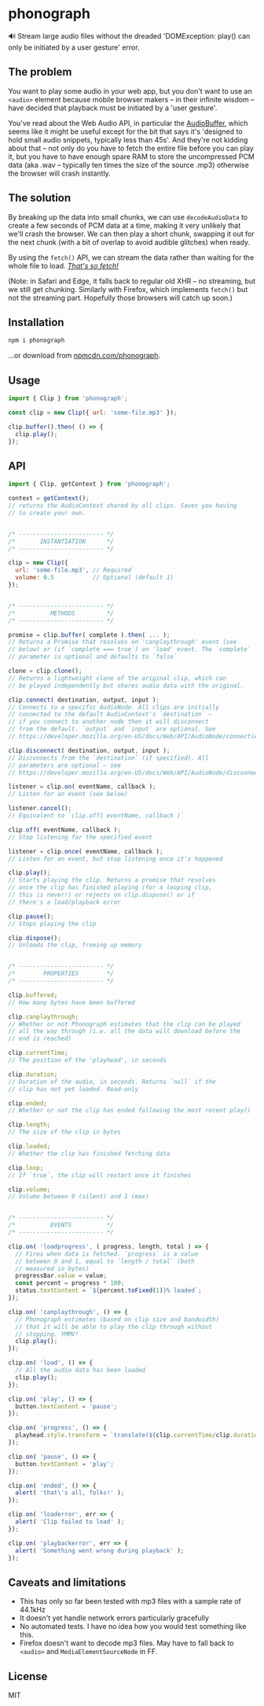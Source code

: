 # phonograph

🔊 Stream large audio files without the dreaded 'DOMException: play() can only be initiated by a user gesture' error.

## The problem

You want to play some audio in your web app, but you don't want to use an `<audio>` element because mobile browser makers – in their infinite wisdom – have decided that playback must be initiated by a 'user gesture'.

You've read about the Web Audio API, in particular the [AudioBuffer](https://developer.mozilla.org/en-US/docs/Web/API/AudioBuffer), which seems like it might be useful except for the bit that says it's 'designed to hold small audio snippets, typically less than 45s'. And they're not kidding about that – not only do you have to fetch the entire file before you can play it, but you have to have enough spare RAM to store the uncompressed PCM data (aka .wav – typically ten times the size of the source .mp3) otherwise the browser will crash instantly.


## The solution

By breaking up the data into small chunks, we can use `decodeAudioData` to create a few seconds of PCM data at a time, making it very unlikely that we'll crash the browser. We can then play a short chunk, swapping it out for the next chunk (with a bit of overlap to avoid audible glitches) when ready.

By using the `fetch()` API, we can stream the data rather than waiting for the whole file to load. *[That's so fetch!](https://jakearchibald.com/2015/thats-so-fetch/)*

(Note: in Safari and Edge, it falls back to regular old XHR – no streaming, but we still get chunking. Similarly with Firefox, which implements `fetch()` but not the streaming part. Hopefully those browsers will catch up soon.)


## Installation

```bash
npm i phonograph
```

...or download from [npmcdn.com/phonograph](https://npmcdn.com/phonograph).


## Usage

```js
import { Clip } from 'phonograph';

const clip = new Clip({ url: 'some-file.mp3' });

clip.buffer().then( () => {
  clip.play();
});
```


## API

```js
import { Clip, getContext } from 'phonograph';

context = getContext();
// returns the AudioContext shared by all clips. Saves you having
// to create your own.


/* ------------------------ */
/*       INSTANTIATION      */
/* ------------------------ */

clip = new Clip({
  url: 'some-file.mp3', // Required
  volume: 0.5           // Optional (default 1)
});


/* ------------------------ */
/*          METHODS         */
/* ------------------------ */

promise = clip.buffer( complete ).then( ... );
// Returns a Promise that resolves on 'canplaythrough' event (see
// below) or (if `complete === true`) on 'load' event. The `complete`
// parameter is optional and defaults to `false`

clone = clip.clone();
// Returns a lightweight clone of the original clip, which can
// be played independently but shares audio data with the original.

clip.connect( destination, output, input );
// Connects to a specific AudioNode. All clips are initially
// connected to the default AudioContext's `destination` –
// if you connect to another node then it will disconnect
// from the default. `output` and `input` are optional. See
// https://developer.mozilla.org/en-US/docs/Web/API/AudioNode/connect(AudioNode)

clip.disconnect( destination, output, input );
// Disconnects from the `destination` (if specified). All
// parameters are optional – see
// https://developer.mozilla.org/en-US/docs/Web/API/AudioNode/disconnect

listener = clip.on( eventName, callback );
// Listen for an event (see below)

listener.cancel();
// Equivalent to `clip.off( eventName, callback )`

clip.off( eventName, callback );
// Stop listening for the specified event

listener = clip.once( eventName, callback );
// Listen for an event, but stop listening once it's happened

clip.play();
// Starts playing the clip. Returns a promise that resolves
// once the clip has finished playing (for a looping clip,
// this is never!) or rejects on clip.dispose() or if
// there's a load/playback error

clip.pause();
// Stops playing the clip

clip.dispose();
// Unloads the clip, freeing up memory


/* ------------------------ */
/*        PROPERTIES        */
/* ------------------------ */

clip.buffered;
// How many bytes have been buffered

clip.canplaythrough;
// Whether or not Phonograph estimates that the clip can be played
// all the way through (i.e. all the data will download before the
// end is reached)

clip.currentTime;
// The position of the 'playhead', in seconds

clip.duration;
// Duration of the audio, in seconds. Returns `null` if the
// clip has not yet loaded. Read-only

clip.ended;
// Whether or not the clip has ended following the most recent play()

clip.length;
// The size of the clip in bytes

clip.loaded;
// Whether the clip has finished fetching data

clip.loop;
// If `true`, the clip will restart once it finishes

clip.volume;
// Volume between 0 (silent) and 1 (max)


/* ------------------------ */
/*          EVENTS          */
/* ------------------------ */

clip.on( 'loadprogress', ( progress, length, total ) => {
  // Fires when data is fetched. `progress` is a value
  // between 0 and 1, equal to `length / total` (both
  // measured in bytes)
  progressBar.value = value;
  const percent = progress * 100;
  status.textContent = `${percent.toFixed(1)}% loaded`;
});

clip.on( 'canplaythrough', () => {
  // Phonograph estimates (based on clip size and bandwidth)
  // that it will be able to play the clip through without
  // stopping. YMMV!
  clip.play();
});

clip.on( 'load', () => {
  // All the audio data has been loaded
  clip.play();
});

clip.on( 'play', () => {
  button.textContent = 'pause';
});

clip.on( 'progress', () => {
  playhead.style.transform = `translate(${clip.currentTime/clip.duration}%,0)`;
});

clip.on( 'pause', () => {
  button.textContent = 'play';
});

clip.on( 'ended', () => {
  alert( 'that\'s all, folks!' );
});

clip.on( 'loaderror', err => {
  alert( 'Clip failed to load' );
});

clip.on( 'playbackerror', err => {
  alert( 'Something went wrong during playback' );
});
```


## Caveats and limitations

* This has only so far been tested with mp3 files with a sample rate of 44.1kHz
* It doesn't yet handle network errors particularly gracefully
* No automated tests. I have no idea how you would test something like this.
* Firefox doesn't want to decode mp3 files. May have to fall back to `<audio>` and `MediaElementSourceNode` in FF.


## License

MIT
